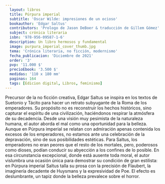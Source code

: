 ```yaml
---
  layout: libros
  title: Púrpura imperial
  subtitle: 'Oscar Wilde: impresiones de un ocioso'
  bookauthor: 'Edgar Saltus'
  contributors: 'Prologo de Jason DeBoer & traducción de Gillem Gómez'
  subject: crónica literaria
  isbn: '978-956-09587-1-6'
  description: Un libro hermosos y fundamental
  image: purpura_imperial_cover_thumb.jpg
  tema: 'Crónica literaria, no ficción, modernismo'
  fecha_publicacion: 'Diciembre de 2021'
  order: '3'
  pvp: '11.000 $'
  precioEbook: '3.500 $'
  medidas: '110 x 180 mm'
  paginas: 164
  tags: [Edicion digital, Libros, feminismo]
---
```

Precursor de la no ficción creativa, Edgar Saltus se inspira en los textos de Suetonio y Tácito para hacer un retrato subyugante de la Roma de los emperadores. Su propósito no es reconstruir los hechos históricos, sino capturar el espíritu de una civilización, haciéndonos respirar la atmósfera de su decadencia. Desde una visión muy pesimista de la naturaleza humana, el autor aborda el mal como una oportunidad para la belleza. Aunque en Púrpura imperial se relatan con admiración apenas contenida los excesos de los emperadores, no estamos ante una celebración de la depravación, sino de sus posibilidades estéticas. Para Saltus, los emperadores no eran peores que el resto de los mortales, pero, poderosos como dioses, podían conducir su abyección a los confines de lo posible. En esa circunstancia excepcional, donde está ausente toda moral, el autor vislumbra una ocasión única para demostrar su condición de gran estilista: en Púrpura imperial Saltus talla su prosa con la precisión de Flaubert, la imaginería decadente de Huysmans y la expresividad de Poe. El efecto es deslumbrante, un tapiz donde la belleza prevalece sobre el horror.


